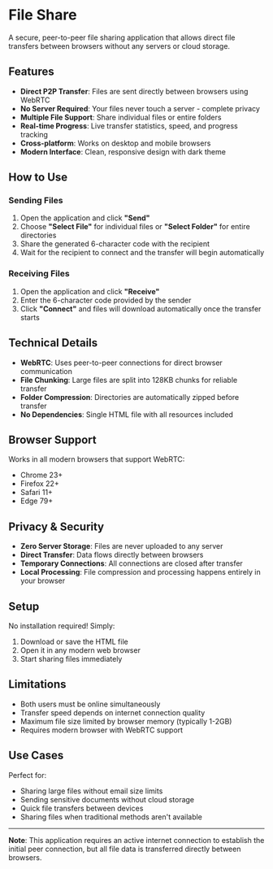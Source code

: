 # File Share

A secure, peer-to-peer file sharing application that allows direct file transfers between browsers without any servers or cloud storage.

## Features

- **Direct P2P Transfer**: Files are sent directly between browsers using WebRTC
- **No Server Required**: Your files never touch a server - complete privacy
- **Multiple File Support**: Share individual files or entire folders
- **Real-time Progress**: Live transfer statistics, speed, and progress tracking
- **Cross-platform**: Works on desktop and mobile browsers
- **Modern Interface**: Clean, responsive design with dark theme

## How to Use

### Sending Files

1. Open the application and click **"Send"**
2. Choose **"Select File"** for individual files or **"Select Folder"** for entire directories
3. Share the generated 6-character code with the recipient
4. Wait for the recipient to connect and the transfer will begin automatically

### Receiving Files

1. Open the application and click **"Receive"**
2. Enter the 6-character code provided by the sender
3. Click **"Connect"** and files will download automatically once the transfer starts

## Technical Details

- **WebRTC**: Uses peer-to-peer connections for direct browser communication
- **File Chunking**: Large files are split into 128KB chunks for reliable transfer
- **Folder Compression**: Directories are automatically zipped before transfer
- **No Dependencies**: Single HTML file with all resources included

## Browser Support

Works in all modern browsers that support WebRTC:
- Chrome 23+
- Firefox 22+
- Safari 11+
- Edge 79+

## Privacy & Security

- **Zero Server Storage**: Files are never uploaded to any server
- **Direct Transfer**: Data flows directly between browsers
- **Temporary Connections**: All connections are closed after transfer
- **Local Processing**: File compression and processing happens entirely in your browser

## Setup

No installation required! Simply:

1. Download or save the HTML file
2. Open it in any modern web browser
3. Start sharing files immediately

## Limitations

- Both users must be online simultaneously
- Transfer speed depends on internet connection quality
- Maximum file size limited by browser memory (typically 1-2GB)
- Requires modern browser with WebRTC support

## Use Cases

Perfect for:
- Sharing large files without email size limits
- Sending sensitive documents without cloud storage
- Quick file transfers between devices
- Sharing files when traditional methods aren't available

---

**Note**: This application requires an active internet connection to establish the initial peer connection, but all file data is transferred directly between browsers.
